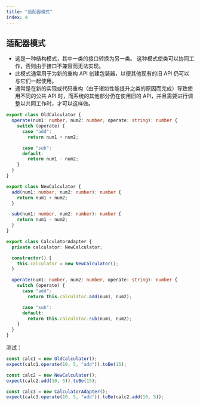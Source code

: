 ```yaml
---
title: "适配器模式"
index: 4
---
```


## 适配器模式

- 这是一种结构模式，其中一类的接口转换为另一类。 这种模式使类可以协同工作，否则由于接口不兼容而无法实现。
- 此模式通常用于为新的重构 API 创建包装器，以便其他现有的旧 API 仍可以与它们一起使用。
- 通常是在新的实现或代码重构（由于诸如性能提升之类的原因而完成）导致使用不同的公共 API 时，而系统的其他部分仍在使用旧的 API，并且需要进行调整以共同工作时，才可以这样做。

```ts
export class OldCalculator {
  operate(num1: number, num2: number, operate: string): number {
    switch (operate) {
      case "add":
        return num1 + num2;

      case "sub":
      default:
        return num1 - num2;
    }
  }
}

export class NewCalculator {
  add(num1: number, num2: number): number {
    return num1 + num2;
  }

  sub(num1: number, num2: number): number {
    return num1 - num2;
  }
}

export class CalculatorAdapter {
  private calculator: NewCalculator;

  constructor() {
    this.calculator = new NewCalculator();
  }

  operate(num1: number, num2: number, operate: string): number {
    switch (operate) {
      case "add":
        return this.calculator.add(num1, num2);

      case "sub":
      default:
        return this.calculator.sub(num1, num2);
    }
  }
}
```

测试：

```ts
const calc1 = new OldCalculator();
expect(calc1.operate(10, 5, "add")).toBe(15);

const calc2 = new NewCalculator();
expect(calc2.add(10, 5)).toBe(15);

const calc3 = new CalculatorAdapter();
expect(calc3.operate(10, 5, "add")).toBe(calc2.add(10, 5));
```
